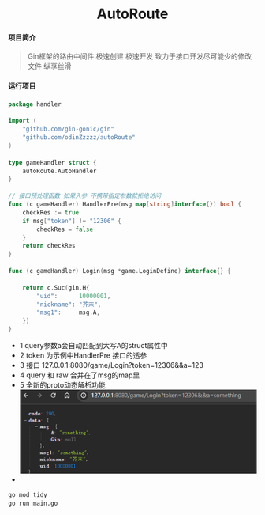 <div align="center">
<br/>
<br/>
  <h1 align="center">
    AutoRoute
  </h1>
</div>

#### 项目简介
>  Gin框架的路由中间件
>  极速创建 极速开发
>  致力于接口开发尽可能少的修改文件
>  纵享丝滑




#### 运行项目

``` gameHandler.go
package handler

import (
	"github.com/gin-gonic/gin"
	"github.com/odinZzzzz/autoRoute"
)

type gameHandler struct {
	autoRoute.AutoHandler
}

// 接口预处理函数 如果入参 不携带指定参数就拒绝访问
func (c gameHandler) HandlerPre(msg map[string]interface{}) bool {
	checkRes := true
	if msg["token"] != "12306" {
		checkRes = false
	}
	return checkRes
}

func (c gameHandler) Login(msg *game.LoginDefine) interface{} {

	return c.Suc(gin.H{
		"uid":      10000001,
		"nickname": "芥末",
		"msg1":     msg.A,
	})
}

```
- 1 query参数a会自动匹配到大写A的struct属性中 
- 2 token 为示例中HandlerPre 接口的透参
- 3 接口 127.0.0.1:8080/game/Login?token=12306&&a=123
- 4 query 和 raw 合并在了msg的map里
- 5 全新的proto动态解析功能
![img.png](img.png)
- 
```bash
go mod tidy
go run main.go
```
